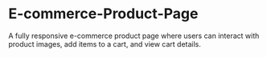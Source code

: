 # E-commerce-Product-Page
A fully responsive e-commerce product page where users can interact with product images, add items to a cart, and view cart details.

